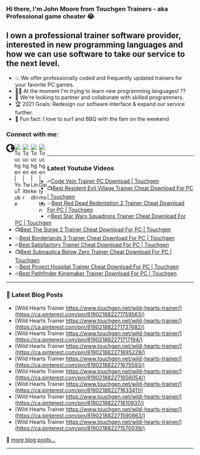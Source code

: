 ### Hi there, I'm John Moore from Touchgen Trainers - aka Professional game cheater 😂
## I own a professional trainer software provider, interested in new programming languages and how we can use software to take our service to the next level.

- 💥 We offer professionally coded and frequently updated trainers for your favorite PC games.
- 👩‍💻 At the moment I'm trying to learn new programming languages! ??
- 🤝 We're looking to partner and collaborate with skilled programmers.
- 🏆 2021 Goals: Redesign our software interface & expand our service further. 
- 🎉 Fun fact: I love to surf and BBQ with the fam on the weekend


### Connect with me:

[<img align="left" alt="Touchgen.net" width="22px" src="https://raw.githubusercontent.com/iconic/open-iconic/master/svg/globe.svg" />][website]
[<img align="left" alt="Touchgen | YouTube" width="22px" src="https://cdn.jsdelivr.net/npm/simple-icons@v3/icons/youtube.svg" />][youtube]
[<img align="left" alt="Touchgen | Twitter" width="22px" src="https://cdn.jsdelivr.net/npm/simple-icons@v3/icons/twitter.svg" />][twitter]
[<img align="left" alt="Touchgen | LinkedIn" width="22px" src="https://cdn.jsdelivr.net/npm/simple-icons@v3/icons/linkedin.svg" />][linkedin]
[<img align="left" alt="Touchgen | Dailymotion" width="22px" src="https://cdn.jsdelivr.net/npm/simple-icons@v3/icons/dailymotion.svg" />][dailymotion]

<br />

---
### Latest Youtube Videos

<!-- VIDEO-POST-LIST:START -->
 - 🔥[Code Vein Trainer PC Download | Touchgen](https://www.youtube.com/watch?v=g0uV3XJYyWU)
 - 📺[Best Resident Evil Village Trainer Cheat Download For PC | Touchgen](https://www.youtube.com/watch?v=oy_CNrI8DlY)
 - 💥[Best Red Dead Redemption 2 Trainer Cheat Download For PC | Touchgen](https://www.youtube.com/watch?v=dX3VmYrRqkY)
 - 🔥[Best Star Wars Squadrons Trainer Cheat Download For PC | Touchgen](https://www.youtube.com/watch?v=xDHtwMdYiFw)
 - 📺[Best The Surge 2 Trainer Cheat Download For PC | Touchgen](https://www.youtube.com/watch?v=gtByxJ0XD1U)
 - 💥[Best Borderlands 3 Trainer Cheat Download For PC | Touchgen](https://www.youtube.com/watch?v=1mCnnunOVM8)
 - 🔥[Best Satisfactory Trainer Cheat Download For PC | Touchgen](https://www.youtube.com/watch?v=xb_tsj03p90)
 - 📺[Best Subnautica Below Zero Trainer Cheat Download For PC | Touchgen](https://www.youtube.com/watch?v=kFKcSaWTBMc)
 - 💥[Best Project Hospital Trainer Cheat Download For PC | Touchgen](https://www.youtube.com/watch?v=b2prNIkFV_0)
 - 🔥[Best Pathfinder Kingmaker Trainer Download For PC | Touchgen](https://www.youtube.com/watch?v=M1s6WKM4k0o)<!-- VIDEO-POST-LIST:END -->
---

### 🧾 Latest Blog Posts

<!-- BLOG-POST-LIST:START -->
- [Wild Hearts Trainer
 https://www.touchgen.net/wild-hearts-trainer/](https://ca.pinterest.com/pin/819021882271759563/)
- [Wild Hearts Trainer
 https://www.touchgen.net/wild-hearts-trainer/](https://ca.pinterest.com/pin/819021882271737682/)
- [Wild Hearts Trainer
 https://www.touchgen.net/wild-hearts-trainer/](https://ca.pinterest.com/pin/819021882271717194/)
- [Wild Hearts Trainer
 https://www.touchgen.net/wild-hearts-trainer/](https://ca.pinterest.com/pin/819021882271695229/)
- [Wild Hearts Trainer
 https://www.touchgen.net/wild-hearts-trainer/](https://ca.pinterest.com/pin/819021882271675593/)
- [Wild Hearts Trainer
 https://www.touchgen.net/wild-hearts-trainer/](https://ca.pinterest.com/pin/819021882271656054/)
- [Wild Hearts Trainer
 https://www.touchgen.net/wild-hearts-trainer/](https://ca.pinterest.com/pin/819021882271633411/)
- [Wild Hearts Trainer
 https://www.touchgen.net/wild-hearts-trainer/](https://ca.pinterest.com/pin/819021882271610937/)
- [Wild Hearts Trainer
 https://www.touchgen.net/wild-hearts-trainer/](https://ca.pinterest.com/pin/819021882271590863/)
- [Wild Hearts Trainer
 https://www.touchgen.net/wild-hearts-trainer/](https://ca.pinterest.com/pin/819021882271570039/)
<!-- BLOG-POST-LIST:END -->

📖 [more blog posts...](https://touchgen-gaming-trainers.blogspot.com)

---


[website]: https://www.touchgen.net
[twitter]: https://twitter.com/touchgentrainer
[youtube]: https://www.youtube.com/c/Touchgen
[dailymotion]: https://www.dailymotion.com/dm_aedae9e8c0bf3c7b8a4c59d9a0f042c6
[linkedin]: https://www.linkedin.com/company/touchgencheats
